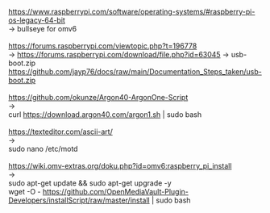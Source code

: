 https://www.raspberrypi.com/software/operating-systems/#raspberry-pi-os-legacy-64-bit <br>
-> bullseye for omv6 <br>
<br>
https://forums.raspberrypi.com/viewtopic.php?t=196778 <br>
-> https://forums.raspberrypi.com/download/file.php?id=63045 -> usb-boot.zip<br>
https://github.com/jayp76/docs/raw/main/Documentation_Steps_taken/usb-boot.zip<br>
<br>
https://github.com/okunze/Argon40-ArgonOne-Script <br>
-><br>
curl https://download.argon40.com/argon1.sh | sudo bash<br>
<br>
https://texteditor.com/ascii-art/<br>
-> <br>
sudo nano /etc/motd<br>
<br>
https://wiki.omv-extras.org/doku.php?id=omv6:raspberry_pi_install<br>
-> <br>
sudo apt-get update && sudo apt-get upgrade -y<br>
wget -O - https://github.com/OpenMediaVault-Plugin-Developers/installScript/raw/master/install | sudo bash<br>
